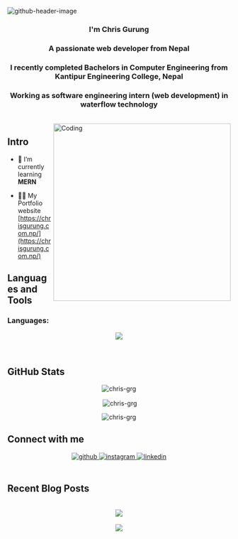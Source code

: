 ![github-header-image](https://user-images.githubusercontent.com/121335744/233936601-eda661eb-9c1f-4841-bea7-976537de22a5.png)

<h3 align="center">I'm Chris Gurung </h3> 
<h3 align="center">A passionate web developer from Nepal</h3>
<h3 align="center">I recently completed Bachelors in Computer Engineering from Kantipur Engineering College, Nepal</h3>
<h3 align="center">Working as software engineering intern (web development) in waterflow technology</h3>

</br>

<img align="right" alt="Coding" width="400" src="https://raw.githubusercontent.com/abhisheknaiidu/abhisheknaiidu/master/code.gif"/>

## Intro
- 🌱 I’m currently learning **MERN**

- 👨‍💻 My Portfolio website [https://chrisgurung.com.np/](https://chrisgurung.com.np/)


## Languages and Tools
<div>
<h3 align="left">Languages:</h3>
<p align="left">
 <p align="center">
  <a href="https://skillicons.dev">
    <img src="https://skillicons.dev/icons?i=git,html,css,js,react,tailwind,ts,nodejs,nestjs,graphql,mongodb,mysql,docker" />
  </a>
</p>
   
 </p>
</div>

<br/>

## GitHub Stats
<div align="center">
<p><img align="center" src="https://github-readme-stats.vercel.app/api/top-langs?username=chris-grg&show_icons=true&theme=react" alt="chris-grg" /></p>

<p>&nbsp;<img align="center" src="https://github-readme-stats.vercel.app/api?username=chris-grg&show_icons=true&theme=react" alt="chris-grg" /></p>

<p><img align="center" src="https://github-readme-streak-stats.herokuapp.com/?user=chris-grg&show_icons=true&theme=react" alt="chris-grg" /></p>
</div>

## Connect with me  
<div align="center">
<a href="https://github.com/chris-grg" target="_blank">
<img src=https://img.shields.io/badge/github-%2324292e.svg?&style=for-the-badge&logo=github&logoColor=white alt=github style="margin-bottom: 5px;" />
</a>
<a href="https://instagram.com/chris_tamu" target="_blank">
<img src=https://img.shields.io/badge/instagram-%23000000.svg?&style=for-the-badge&logo=instagram&logoColor=white alt=instagram style="margin-bottom: 5px;" />
</a>
</a>
<a href="https://linkedin.com/in/chris-gurung-98748b214" target="_blank">
<img src=https://img.shields.io/badge/linkedin-%231E77B5.svg?&style=for-the-badge&logo=linkedin&logoColor=white alt=linkedin style="margin-bottom: 5px;" />
</a>  
</div>  
  

<br/>  





## Recent Blog Posts  
  

<br/>  

<div align="center"><img src="https://spotify-github-profile.vercel.app/api/view?uid=nfgmvo49kedune6kxdco7ivpd&cover_image=true&theme=default&show_offline=true&background_color=121212&interchange=false&bar_color=53b14f&bar_color_cover=false" /></div>  

<br/>  

<div align="center">
<img src="https://komarev.com/ghpvc/?username=chris-grg&&style=flat-square" align="center" />
</div>  
  

<br/>  


<br />

